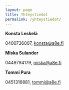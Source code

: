 ```yaml
---
layout: page
title: Yhteystiedot
permalink: /yhteystiedot/
---
```



**Konsta Leskelä**

  0400736007, konsta@a8e.fi

**Miska Sulander**

  0449794179, miska@a8e.fi

**Tommi Pura**

  0451316881, tommi@a8e.fi

